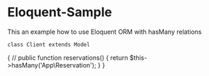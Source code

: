 # Eloquent-Sample
 This an example how to use Eloquent  ORM with hasMany relations

    
    

    class Client extends Model
{
    //
    public function reservations()
    {
        return $this->hasMany('App\Reservation');
    }
}

